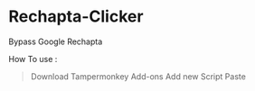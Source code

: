 # Rechapta-Clicker
Bypass Google Rechapta

How To use :

> Download Tampermonkey Add-ons
> Add new Script
> Paste
